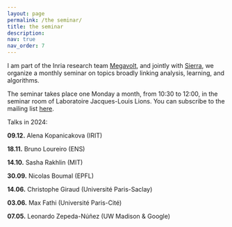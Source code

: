 ```yaml
---
layout: page
permalink: /the seminar/
title: the seminar
description: 
nav: true
nav_order: 7
---
```


I am part of the Inria research team <a href="https://www.inria.fr/en/megavolt">Megavolt</a>, and jointly with <a href="https://sierra-mlopt.github.io">Sierra</a>, we organize a monthly seminar on topics broadly linking analysis, learning, and algorithms.

The seminar takes place one Monday a month, from 10:30 to 12:00, in the seminar room of Laboratoire Jacques-Louis Lions. 
You can subscribe to the mailing list <a href="https://sympa.inria.fr/sympa/subscribe/gdt-acube">here</a>.

Talks in 2024: 

<b>09.12.</b> Alena Kopanicakova (IRIT)

<b>18.11.</b> Bruno Loureiro (ENS)

<b>14.10.</b> Sasha Rakhlin (MIT)

<b>30.09.</b> Nicolas Boumal (EPFL)

<b>14.06.</b> Christophe Giraud (Université Paris-Saclay)

<b>03.06.</b> Max Fathi (Université Paris-Cité)

<b>07.05.</b> Leonardo Zepeda-Núñez (UW Madison & Google)


